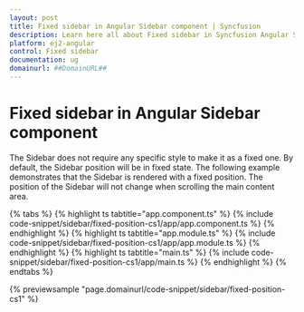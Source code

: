 ```yaml
---
layout: post
title: Fixed sidebar in Angular Sidebar component | Syncfusion
description: Learn here all about Fixed sidebar in Syncfusion Angular Sidebar component of Syncfusion Essential JS 2 and more.
platform: ej2-angular
control: Fixed sidebar 
documentation: ug
domainurl: ##DomainURL##
---
```


# Fixed sidebar in Angular Sidebar component

The Sidebar does not require any specific style to make it as a fixed one. By default, the Sidebar position will be in fixed state. The following example demonstrates that the Sidebar is rendered with a fixed position. The position of the Sidebar will not change when scrolling the main content area.

{% tabs %}
{% highlight ts tabtitle="app.component.ts" %}
{% include code-snippet/sidebar/fixed-position-cs1/app/app.component.ts %}
{% endhighlight %}
{% highlight ts tabtitle="app.module.ts" %}
{% include code-snippet/sidebar/fixed-position-cs1/app/app.module.ts %}
{% endhighlight %}
{% highlight ts tabtitle="main.ts" %}
{% include code-snippet/sidebar/fixed-position-cs1/app/main.ts %}
{% endhighlight %}
{% endtabs %}
  
{% previewsample "page.domainurl/code-snippet/sidebar/fixed-position-cs1" %}
